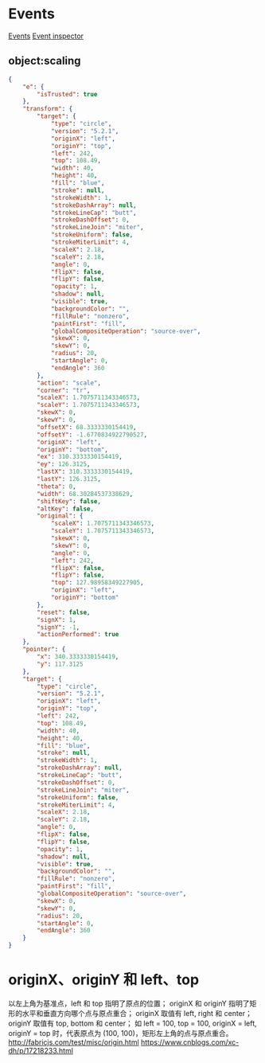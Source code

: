 # Events
[Events](http://fabricjs.com/fabric-intro-part-2#events)
[Event inspector](http://fabricjs.com/events)

## object:scaling
```json
{
	"e": {
		"isTrusted": true
	},
	"transform": {
		"target": {
			"type": "circle",
			"version": "5.2.1",
			"originX": "left",
			"originY": "top",
			"left": 242,
			"top": 108.49,
			"width": 40,
			"height": 40,
			"fill": "blue",
			"stroke": null,
			"strokeWidth": 1,
			"strokeDashArray": null,
			"strokeLineCap": "butt",
			"strokeDashOffset": 0,
			"strokeLineJoin": "miter",
			"strokeUniform": false,
			"strokeMiterLimit": 4,
			"scaleX": 2.18,
			"scaleY": 2.18,
			"angle": 0,
			"flipX": false,
			"flipY": false,
			"opacity": 1,
			"shadow": null,
			"visible": true,
			"backgroundColor": "",
			"fillRule": "nonzero",
			"paintFirst": "fill",
			"globalCompositeOperation": "source-over",
			"skewX": 0,
			"skewY": 0,
			"radius": 20,
			"startAngle": 0,
			"endAngle": 360
		},
		"action": "scale",
		"corner": "tr",
		"scaleX": 1.7075711343346573,
		"scaleY": 1.7075711343346573,
		"skewX": 0,
		"skewY": 0,
		"offsetX": 68.3333330154419,
		"offsetY": -1.6770834922790527,
		"originX": "left",
		"originY": "bottom",
		"ex": 310.3333330154419,
		"ey": 126.3125,
		"lastX": 310.3333330154419,
		"lastY": 126.3125,
		"theta": 0,
		"width": 68.30284537338629,
		"shiftKey": false,
		"altKey": false,
		"original": {
			"scaleX": 1.7075711343346573,
			"scaleY": 1.7075711343346573,
			"skewX": 0,
			"skewY": 0,
			"angle": 0,
			"left": 242,
			"flipX": false,
			"flipY": false,
			"top": 127.98958349227905,
			"originX": "left",
			"originY": "bottom"
		},
		"reset": false,
		"signX": 1,
		"signY": -1,
		"actionPerformed": true
	},
	"pointer": {
		"x": 340.3333330154419,
		"y": 117.3125
	},
	"target": {
		"type": "circle",
		"version": "5.2.1",
		"originX": "left",
		"originY": "top",
		"left": 242,
		"top": 108.49,
		"width": 40,
		"height": 40,
		"fill": "blue",
		"stroke": null,
		"strokeWidth": 1,
		"strokeDashArray": null,
		"strokeLineCap": "butt",
		"strokeDashOffset": 0,
		"strokeLineJoin": "miter",
		"strokeUniform": false,
		"strokeMiterLimit": 4,
		"scaleX": 2.18,
		"scaleY": 2.18,
		"angle": 0,
		"flipX": false,
		"flipY": false,
		"opacity": 1,
		"shadow": null,
		"visible": true,
		"backgroundColor": "",
		"fillRule": "nonzero",
		"paintFirst": "fill",
		"globalCompositeOperation": "source-over",
		"skewX": 0,
		"skewY": 0,
		"radius": 20,
		"startAngle": 0,
		"endAngle": 360
	}
}
```

# originX、originY 和 left、top
以左上角为基准点，left 和 top 指明了原点的位置；
originX 和 originY 指明了矩形的水平和垂直方向哪个点与原点重合；
originX 取值有 left, right 和 center；
originY 取值有 top, bottom 和 center；
如 left = 100, top = 100, originX = left, originY = top 时，代表原点为 (100, 100)，矩形左上角的点与原点重合。
http://fabricjs.com/test/misc/origin.html
https://www.cnblogs.com/xc-dh/p/17218233.html